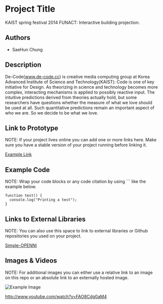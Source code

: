 # Project Title

KAIST spring festival 2014 FUNACT: Interactive building projection.

## Authors
- SaeHun Chung

## Description
De-Code(www.de-code.cc) is creative media computing group at Korea Advanced Institute of Science and Technology(KAIST): Code is one of key initiative for Design. As theorizing in science and technology becomes more complex, interacting mechanisms is applied to possibly reactive input. The intuitive predictions derived from theories actually hold, but some researchers have questions whether the measure of what we love should be used at all. Such quantitative predictions remain an important aspect of who we are. So we decide to be what we love.


## Link to Prototype
NOTE: If your project lives online you can add one or more links here. Make sure you have a stable version of your project running before linking it.

[Example Link](http://www.google.com "Example Link")

## Example Code
NOTE: Wrap your code blocks or any code citation by using ``` like the example below.
```
function test() {
  console.log("Printing a test");
}
```
## Links to External Libraries
 NOTE: You can also use this space to link to external libraries or Github repositories you used on your project.

[Simple-OPENNI](https://code.google.com/p/simple-openni/ "Simple-OPENNI")

## Images & Videos
NOTE: For additional images you can either use a relative link to an image on this repo or an absolute link to an externally hosted image.

![Example Image](project_images/cover.jpg?raw=true "Example Image")

http://www.youtube.com/watch?v=FAO8Cdg0aM4
